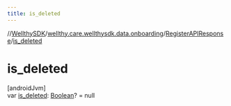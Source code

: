 ```yaml
---
title: is_deleted
---
```

//[WellthySDK](../../../index.html)/[wellthy.care.wellthysdk.data.onboarding](../index.html)/[RegisterAPIResponse](index.html)/[is_deleted](is_deleted.html)



# is_deleted



[androidJvm]\
var [is_deleted](is_deleted.html): [Boolean](https://kotlinlang.org/api/latest/jvm/stdlib/kotlin/-boolean/index.html)? = null




